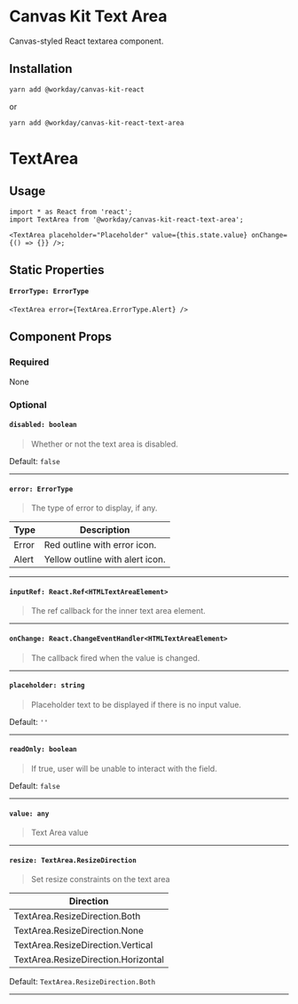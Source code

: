 # Canvas Kit Text Area

Canvas-styled React textarea component.

## Installation

```sh
yarn add @workday/canvas-kit-react
```

or

```sh
yarn add @workday/canvas-kit-react-text-area
```

# TextArea

## Usage

```tsx
import * as React from 'react';
import TextArea from '@workday/canvas-kit-react-text-area';

<TextArea placeholder="Placeholder" value={this.state.value} onChange={() => {}} />;
```

## Static Properties

#### `ErrorType: ErrorType`

```tsx
<TextArea error={TextArea.ErrorType.Alert} />
```

## Component Props

### Required

None

### Optional

#### `disabled: boolean`

> Whether or not the text area is disabled.

Default: `false`

---

#### `error: ErrorType`

> The type of error to display, if any.

| Type  | Description                     |
| ----- | ------------------------------- |
| Error | Red outline with error icon.    |
| Alert | Yellow outline with alert icon. |

---

#### `inputRef: React.Ref<HTMLTextAreaElement>`

> The ref callback for the inner text area element.

---

#### `onChange: React.ChangeEventHandler<HTMLTextAreaElement>`

> The callback fired when the value is changed.

---

#### `placeholder: string`

> Placeholder text to be displayed if there is no input value.

Default: `''`

---

#### `readOnly: boolean`

> If true, user will be unable to interact with the field.

Default: `false`

---

#### `value: any`

> Text Area value

---

#### `resize: TextArea.ResizeDirection`

> Set resize constraints on the text area

| Direction                           |
| ----------------------------------- |
| TextArea.ResizeDirection.Both       |
| TextArea.ResizeDirection.None       |
| TextArea.ResizeDirection.Vertical   |
| TextArea.ResizeDirection.Horizontal |

Default: `TextArea.ResizeDirection.Both`

---
